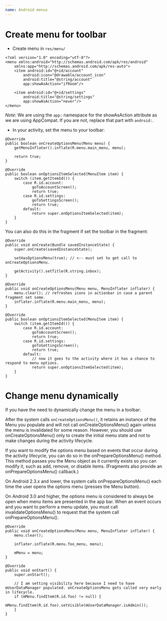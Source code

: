 ```yaml
---
name: Android menus
---
```


# Create menu for toolbar

* Create menu in `res/menu/`
```
<?xml version="1.0" encoding="utf-8"?>
<menu xmlns:android="http://schemas.android.com/apk/res/android"
    xmlns:app="http://schemas.android.com/apk/res-auto">
    <item android:id="@+id/account"
        android:icon="@drawable/account_icon"
        android:title="@string/account"
        app:showAsAction="ifRoom"/>

    <item android:id="@+id/settings"
        android:title="@string/settings"
        app:showAsAction="never"/>        
</menu>
```
*Note:* We are using the `app:` namespace for the showAsAction attribute as we are using AppCompat. If you are not, replace that part with `android:`.

* In your activity, set the menu to your toolbar:
```
@Override
public boolean onCreateOptionsMenu(Menu menu) {
    getMenuInflater().inflate(R.menu.main_menu, menu);

    return true;
}

@Override
public boolean onOptionsItemSelected(MenuItem item) {
    switch (item.getItemId()) {
        case R.id.account:
            goToAccountScreen();
            return true;
        case R.id.settings:
            goToSettingsScreen();
            return true;
        default:
            return super.onOptionsItemSelected(item);
    }
}
```
You can also do this in the fragment if set the toolbar in the fragment:
```
@Override
public void onCreate(Bundle savedInstanceState) {
    super.onCreate(savedInstanceState);

    setHasOptionsMenu(true); // <-- must set to get call to onCreateOptionsMenu.

    getActivity().setTitle(R.string.inbox);
}

@Override
public void onCreateOptionsMenu(Menu menu, MenuInflater inflater) {
    menu.clear(); // refreshes icons in actionbar in case a parent fragment set some.
    inflater.inflate(R.menu.main_menu, menu);
}

@Override
public boolean onOptionsItemSelected(MenuItem item) {
    switch (item.getItemId()) {
        case R.id.account:
            goToAccountScreen();
            return true;
        case R.id.settings:
            goToSettingsScreen();
            return true;
        default:
            // now it goes to the activity where it has a chance to respond to menu options.
            return super.onOptionsItemSelected(item);
    }
}
```

# Change menu dynamically

If you have the need to dynamically change the menu in a toolbar:

After the system calls `onCreateOptionsMenu()`, it retains an instance of the Menu you populate and will not call onCreateOptionsMenu() again unless the menu is invalidated for some reason. However, you should use onCreateOptionsMenu() only to create the initial menu state and not to make changes during the activity lifecycle.

If you want to modify the options menu based on events that occur during the activity lifecycle, you can do so in the onPrepareOptionsMenu() method. This method passes you the Menu object as it currently exists so you can modify it, such as add, remove, or disable items. (Fragments also provide an onPrepareOptionsMenu() callback.)

On Android 2.3.x and lower, the system calls onPrepareOptionsMenu() each time the user opens the options menu (presses the Menu button).

On Android 3.0 and higher, the options menu is considered to always be open when menu items are presented in the app bar. When an event occurs and you want to perform a menu update, you must call invalidateOptionsMenu() to request that the system call onPrepareOptionsMenu().

```
@Override
public void onCreateOptionsMenu(Menu menu, MenuInflater inflater) {
    menu.clear();

    inflater.inflate(R.menu.foo_menu, menu);

    mMenu = menu;
}

@Override
public void onStart() {
    super.onStart();

    // I am setting visibility here because I need to have mUserDataManager populated. onCreateOptionsMenu gets called very early in lifecycle.
    if (mMenu.findItem(R.id.foo) != null) {
        mMenu.findItem(R.id.foo).setVisible(mUserDataManager.isAdmin());
    }
}
```
